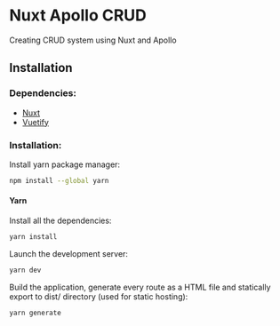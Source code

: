 # Nuxt Apollo CRUD

Creating CRUD system using Nuxt and Apollo

## Installation

### Dependencies:

* [Nuxt](https://nuxt.com/docs/getting-started/installation)
* [Vuetify](https://vuetifyjs.com/en)


### Installation:

Install yarn package manager:
```bash
npm install --global yarn
```

#### Yarn

Install all the dependencies:
```bash
yarn install
```

Launch the development server:
```bash
yarn dev
```

Build the application, generate every route as a HTML file and statically export to dist/ directory (used for static hosting):
```bash
yarn generate
```